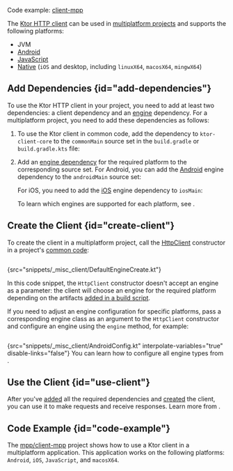 [//]: # (title: Multiplatform)

<microformat>
<p>
Code example: <a href="https://github.com/ktorio/ktor-samples/tree/master/client-mpp">client-mpp</a>
</p>
</microformat>

The [Ktor HTTP client](client.md) can be used in [multiplatform projects](https://kotlinlang.org/docs/multiplatform.html) and supports the following platforms:
* JVM
* [Android](https://kotlinlang.org/docs/android-overview.html)
* [JavaScript](https://kotlinlang.org/docs/js-overview.html)
* [Native](https://kotlinlang.org/docs/native-overview.html) (`iOS` and desktop, including `linuxX64`, `macosX64`, `mingwX64`)

## Add Dependencies {id="add-dependencies"}
To use the Ktor HTTP client in your project, you need to add at least two dependencies: a client dependency and an [engine](http-client_engines.md) dependency. For a multiplatform project, you need to add these dependencies as follows:
1. To use the Ktor client in common code, add the dependency to `ktor-client-core` to the `commonMain` source set in the `build.gradle` or `build.gradle.kts` file:
   <var name="platform_name" value="common"/>
   <var name="artifact_name" value="ktor-client-core"/>
   <include src="lib.md" include-id="add_ktor_artifact_multiplatform"/>
1. Add an [engine dependency](http-client_engines.md#dependencies) for the required platform to the corresponding source set. For Android, you can add the [Android](http-client_engines.md#android) engine dependency to the `androidMain` source set:
   <var name="platform_name" value="android"/>
   <var name="artifact_name" value="ktor-client-android"/>
   <include src="lib.md" include-id="add_ktor_artifact_multiplatform"/>
   
   For iOS, you need to add the [iOS](http-client_engines.md#ios) engine dependency to `iosMain`:
   <var name="platform_name" value="ios"/>
   <var name="artifact_name" value="ktor-client-ios"/>
   <include src="lib.md" include-id="add_ktor_artifact_multiplatform"/>
   
   To learn which engines are supported for each platform, see [](http-client_engines.md#dependencies).


## Create the Client {id="create-client"}
To create the client in a multiplatform project, call the [HttpClient](https://api.ktor.io/%ktor_version%/io.ktor.client/-http-client/index.html) constructor in a project's [common code](https://kotlinlang.org/docs/mpp-discover-project.html#source-sets):

```kotlin
```
{src="snippets/_misc_client/DefaultEngineCreate.kt"}

In this code snippet, the `HttpClient` constructor doesn't accept an engine as a parameter: the client will choose an engine for the required platform depending on the artifacts [added in a build script](#add-dependencies). 

If you need to adjust an engine configuration for specific platforms, pass a corresponding engine class as an argument to the `HttpClient` constructor and configure an engine using the `engine` method, for example:
```kotlin
```
{src="snippets/_misc_client/AndroidConfig.kt" interpolate-variables="true" disable-links="false"}
You can learn how to configure all engine types from [](http-client_engines.md).


## Use the Client {id="use-client"}
After you've [added](#add-dependencies) all the required dependencies and [created](#create-client) the client, you can use it to make requests and receive responses. Learn more from [](client.md#make-request). 


## Code Example {id="code-example"}

The [mpp/client-mpp](https://github.com/ktorio/ktor-samples/tree/master/client-mpp) project shows how to use a Ktor client in a multiplatform application. This application works on the following platforms: `Android`, `iOS`, `JavaScript`, and `macosX64`.
